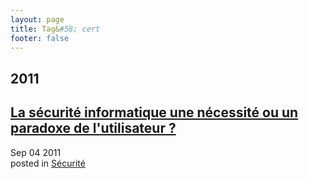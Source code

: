 ```yaml
---
layout: page
title: Tag&#58; cert
footer: false
---
```


<div id="blog-archives" class="category">
<h2>2011</h2>

<article>
<h1><a href="/2011/09/04/la-securite-informatique-une-necessite-ou-un-paradoxe-de-lutilisateur/index.html">La sécurité informatique une nécessité ou un paradoxe de l'utilisateur ?</a></h1>
<time datetime="2011-09-04T00:00:00-06:00" pubdate><span class='month'>Sep</span> <span class='day'>04</span> <span class='year'>2011</span></time>
<footer>
<span class="categories">posted in 
<a href='/categories/sécurité/'>Sécurité</a></span>
</footer>
</article>
</div>
